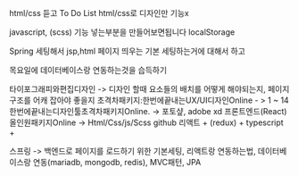 html/css 듣고
To Do List html/css로 디자인만 기능x

javascript, (scss)
기능 넣는부분을 만들어보면됩니다 localStorage 

Spring 세팅해서 jsp,html 페이지 띄우는 기본 세팅하는거에 대해서 하고

목요일에 데이터베이스랑 연동하는것을 습득하기

타이포그래피와편집디자인 -> 디자인 할때 요소들의 배치를 어떻게 해야되는지, 페이지 구조를 어캐 잡아야 좋을지
초격차패키지:한번에끝내는UX/UI디자인Online - > 1 ~ 14
한번에끝내는디자인툴초격차패키지Online. -> 포토샾, adobe xd
프론트엔드(React)올인원패키지Online -> Html/Css/js/Scss  github 리액트 + (redux) + typescript + 

스프링 -> 백엔드로 페이지를 로드하기 위한 기본세팅, 리액트랑 연동하는법, 데이터베이스랑 연동(mariadb, mongodb, redis), MVC패턴, JPA

